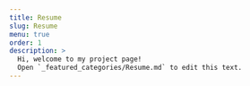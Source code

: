 ```yaml
---
title: Resume
slug: Resume
menu: true
order: 1
description: >
  Hi, welcome to my project page!
  Open `_featured_categories/Resume.md` to edit this text.
---
```

